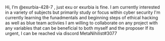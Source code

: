 Hi, I’m @exurbia-428-7 , just exu or exurbia is fine.
I am currently interested in a variety of subjects but primarily study or focus within cyber security
I'm currently learning the funadmentals and beginning steps of ethical hacking as well as blue team activiies
I am willing to collaborate on any project with any variables that can be beneficial to both myself and the proposer
If its urgent, I can be reached via discord MetaNihilist#3077
